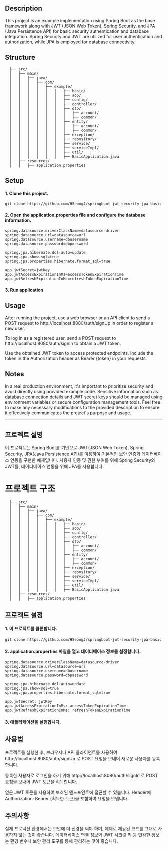## Description
This project is an example implementation using Spring Boot as the base framework along with JWT (JSON Web Token), Spring Security, and JPA (Java Persistence API) for basic security authentication and database integration. Spring Security and JWT are utilized for user authentication and authorization, while JPA is employed for database connectivity.

## Structure
      ├── src/
      │   ├── main/
      │   │   ├── java/
      │   │   │   ├── com/
      │   │   │   │   ├── example/
      │   │   │   │   │   │   ├── basic/
      │   │   │   │   │   │   ├── aop/
      │   │   │   │   │   │   ├── config/
      │   │   │   │   │   │   ├── controller/
      │   │   │   │   │   │   ├── dto/
      │   │   │   │   │   │   │   ├── account/
      │   │   │   │   │   │   │   ├── common/
      │   │   │   │   │   │   ├── entity/
      │   │   │   │   │   │   │   ├── account/
      │   │   │   │   │   │   │   ├── common/
      │   │   │   │   │   │   ├── exception/
      │   │   │   │   │   │   ├── repository/
      │   │   │   │   │   │   ├── service/
      │   │   │   │   │   │   ├── serviceImpl/
      │   │   │   │   │   │   ├── util/
      │   │   │   │   │   │   ├── BasicApplication.java
      │   ├── resources/
      │   │   ├── application.properties

## Setup
#### 1. Clone this project.
```
git clone https://github.com/HSeongJ/springboot-jwt-security-jpa-basic
```


#### 2. Open the application.properties file and configure the database information.
```
spring.datasource.driverClassName=datasource-driver
spring.datasource.url=datasource=url
spring.datasource.username=dbusername
spring.datasource.password=dbpassword

spring.jpa.hibernate.ddl-auto=update
spring.jpa.show-sql=true
spring.jpa.properties.hibernate.format_sql=true

app.jwtSecret=jwtKey
app.jwtAccessExpirationInMs=accessTokenExpirationTime
app.jwtRefreshExpirationInMs=refreshTokenExpirationTime
```
#### 3. Run application


## Usage
After running the project, use a web browser or an API client to send a POST request to http://localhost:8080/auth/signUp in order to register a new user.

To log in as a registered user, send a POST request to http://localhost:8080/auth/signIn to obtain a JWT token.

Use the obtained JWT token to access protected endpoints. Include the token in the Authorization header as Bearer {token} in your requests.

## Notes
In a real production environment, it's important to prioritize security and avoid directly using provided example code.
Sensitive information such as database connection details and JWT secret keys should be managed using environment variables or secure configuration management tools.
Feel free to make any necessary modifications to the provided description to ensure it effectively communicates the project's purpose and usage.

---

## 프로젝트 설명
이 프로젝트는 Spring Boot를 기반으로 JWT(JSON Web Token), Spring Security, JPA(Java Persistence API)를 이용하여 기본적인 보안 인증과 데이터베이스 연동을 구현한 예제입니다. 사용자 인증 및 권한 부여를 위해 Spring Security와 JWT를, 데이터베이스 연동을 위해 JPA를 사용합니다.


# 프로젝트 구조

      ├── src/
      │   ├── main/
      │   │   ├── java/
      │   │   │   ├── com/
      │   │   │   │   ├── example/
      │   │   │   │   │   │   ├── basic/
      │   │   │   │   │   │   ├── aop/
      │   │   │   │   │   │   ├── config/
      │   │   │   │   │   │   ├── controller/
      │   │   │   │   │   │   ├── dto/
      │   │   │   │   │   │   │   ├── account/
      │   │   │   │   │   │   │   ├── common/
      │   │   │   │   │   │   ├── entity/
      │   │   │   │   │   │   │   ├── account/
      │   │   │   │   │   │   │   ├── common/
      │   │   │   │   │   │   ├── exception/
      │   │   │   │   │   │   ├── repository/
      │   │   │   │   │   │   ├── service/
      │   │   │   │   │   │   ├── serviceImpl/
      │   │   │   │   │   │   ├── util/
      │   │   │   │   │   │   ├── BasicApplication.java
      │   ├── resources/
      │   │   ├── application.properties

## 프로젝트 설정
#### 1. 이 프로젝트를 클론합니다.
```
git clone https://github.com/HSeongJ/springboot-jwt-security-jpa-basic
```

#### 2. application.properties 파일을 열고 데이터베이스 정보를 설정합니다.
```
spring.datasource.driverClassName=datasource-driver
spring.datasource.url=datasource=url
spring.datasource.username=dbusername
spring.datasource.password=dbpassword

spring.jpa.hibernate.ddl-auto=update
spring.jpa.show-sql=true
spring.jpa.properties.hibernate.format_sql=true

app.jwtSecret: jwtKey
app.jwtAccessExpirationInMs: accessTokenExpirationTime
app.jwtRefreshExpirationInMs: refreshTokenExpirationTime
```
#### 3. 애플리케이션을 실행합니다.


## 사용법
프로젝트를 실행한 후, 브라우저나 API 클라이언트를 사용하여 http://localhost:8080/auth/signUp 로 POST 요청을 보내어 새로운 사용자를 등록합니다.

등록한 사용자로 로그인을 하기 위해 http://localhost:8080/auth/signIn 로 POST 요청을 보내어 JWT 토큰을 획득합니다.

얻은 JWT 토큰을 사용하여 보호된 엔드포인트에 접근할 수 있습니다. Header에 Authorization: Bearer {획득한 토큰}을 포함하여 요청을 보냅니다.

## 주의사항
실제 프로덕션 환경에서는 보안에 더 신경을 써야 하며, 예제로 제공된 코드를 그대로 사용하지 않는 것이 좋습니다.
데이터베이스 연결 정보와 JWT 시크릿 키 등 민감한 정보는 환경 변수나 보안 관리 도구를 통해 관리하는 것이 좋습니다.
